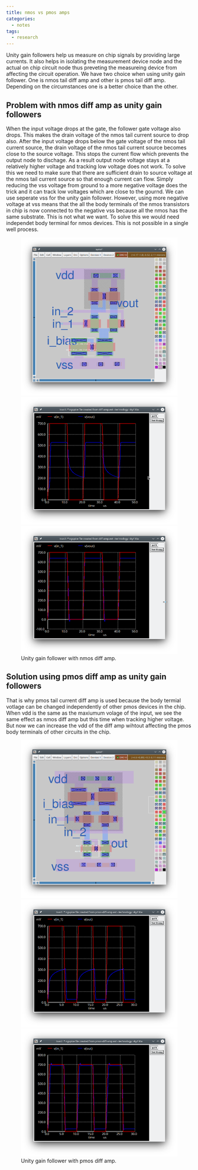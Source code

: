 ```yaml
---
title: nmos vs pmos amps
categories:
  - notes
tags:
  - research
---
```

Unity gain followers help us measure on chip signals by providing large currents. It also helps in isolating the measurement device node and the actual on chip circuit node thus
preveting the measureing device from affecting the circuit operation. We have two choice when using unity gain follower. One is nmos tail diff amp and other is pmos tail diff amp. 
Depending on the circumstances one is a better choice than the other. 

## Problem with nmos diff amp as unity gain followers
When the input voltage drops at the gate, the follower gate voltage also drops. This makes the drain voltage of the nmos tail current source to drop also. After the input voltage drops 
below the gate voltage of the nmos tail current source, the drain voltage of the nmos tail current source becomes close to the source voltage. This stops the current flow which prevents the output node
to dischage. As a result output node voltage stays at a relatively higher voltage and tracking low voltage does not work. To solve this we need to make sure that there are sufficient drain to source
voltage at the nmos tail current source so that enough current can flow. Simply reducing the vss voltage from ground to a more negative voltage does the trick and it can track low voltages which
are close to the gournd. We can use seperate vss for the unity gain follower. However, using more negative voltage at vss means that the all the body terminals of the nmos transistors in chip is now 
connected to the negative vss because all the nmos has the same substrate. This is not what we want. To solve this we would need independet body terminal for nmos devices. This is not possible in a
single well process.

<figure class="third">
	<a href="/assets/site-images/notes/nmos-vs-pmos-amps/nmos-diff.png"><img src="/assets/site-images/notes/nmos-vs-pmos-amps/nmos-diff.png"></a>
	<a href="/assets/site-images/notes/nmos-vs-pmos-amps/nmos-slow.png"><img src="/assets/site-images/notes/nmos-vs-pmos-amps/nmos-slow.png"></a>
	<a href="/assets/site-images/notes/nmos-vs-pmos-amps/nmos-fast.png"><img src="/assets/site-images/notes/nmos-vs-pmos-amps/nmos-fast.png"></a>
	<figcaption>Unity gain follower with nmos diff amp.</figcaption>
</figure>

## Solution using pmos diff amp as unity gain followers
That is why pmos tail current diff amp is used because the body termial votlage can be changed independently of other pmos devices in the chip. When vdd is the same as the maxiumum volage of the input,
we see the same effect as nmos diff amp but this time when tracking higher voltage. But now we can increase the vdd of the diff amp wihtout affecting the pmos body terminals of other circuits in the chip.

<figure class="third">
	<a href="/assets/site-images/notes/nmos-vs-pmos-amps/pmos-diff.png"><img src="/assets/site-images/notes/nmos-vs-pmos-amps/pmos-diff.png"></a>
	<a href="/assets/site-images/notes/nmos-vs-pmos-amps/pmos-slow.png"><img src="/assets/site-images/notes/nmos-vs-pmos-amps/pmos-slow.png"></a>
	<a href="/assets/site-images/notes/nmos-vs-pmos-amps/pmos-fast.png"><img src="/assets/site-images/notes/nmos-vs-pmos-amps/pmos-fast.png"></a>
	<figcaption>Unity gain follower with pmos diff amp.</figcaption>
</figure>
